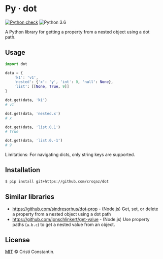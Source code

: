 # Py · dot

[![Python check](https://github.com/croqaz/dot/workflows/Python/badge.svg)](https://github.com/croqaz/dot/actions) ![Python 3.6](https://img.shields.io/badge/Python-3.6-blue.svg)

A Python library for getting a property from a nested object using a dot path.


## Usage

```py
import dot

data = {
    'k1': 'v1',
    'nested': {'x': 'y', 'int': 0, 'null': None},
    'list': [[None, True, 9]]
}

dot.get(data, 'k1')
# v1

dot.get(data, 'nested.x')
# x

dot.get(data, 'list.0.1')
# True

dot.get(data, 'list.0.-1')
# 9
```

Limitations: For navigating dicts, only string keys are supported.


## Installation

```sh
$ pip install git+https://github.com/croqaz/dot
```


## Similar libraries

* https://github.com/sindresorhus/dot-prop - (Node.js) Get, set, or delete a property from a nested object using a dot path
* https://github.com/jonschlinkert/get-value - (Node.js) Use property paths (`a.b.c`) to get a nested value from an object.


## License

[MIT](LICENSE) © Cristi Constantin.

